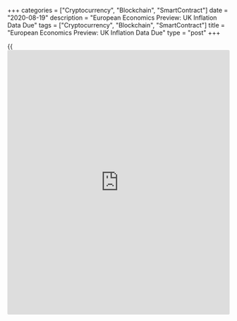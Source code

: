 +++
categories = ["Cryptocurrency", "Blockchain", "SmartContract"]
date = "2020-08-19"
description = "European Economics Preview: UK Inflation Data Due"
tags = ["Cryptocurrency", "Blockchain", "SmartContract"]
title = "European Economics Preview: UK Inflation Data Due"
type = "post"
+++

{{<iframe id="large-banner" src="https://www.bounty.group/#slide=14.0" width="100%" height="600" scrolling="no" style="border: 0px solid rgb(216, 221, 230); border-radius: 3px;">}}

Consumer and producer prices from the UK are due on Wednesday,
headlining a light day for the European economic [news](https://www.letsplayfx.com/blog/forex-news-website/).

At 2.00 am ET, the Office for National Statistics is set to issue UK
consumer and producer prices for July. Inflation is forecast to remain
unchanged at 0.6 percent. Output prices are expected to drop 0.9 percent
on year, following a 0.8 percent drop in June.

In the meantime, Germany's wholesale prices are due for July. Prices had
declined 3.3 percent annually in June.

At 4.00 am ET, the European Central Bank is set to publish euro area
current account data for June. The surplus had totaled EUR 8 billion in
May.

At 5.00 am ET, Eurostat releases euro area final consumer prices for
July. Inflation is seen at 0.4 percent in July, unchanged from flash
estimate, but down from 0.3 percent in June.

For comments and feedback [contact](https://www.playgroundfx.com/contact/): editorial@rtt[news](https://www.letsplayfx.com/blog/forex-news-website/).com

[Business News][1]

   1. www.rtt[news](https://www.letsplayfx.com/blog/forex-news-website/).com/Content/Business.aspx